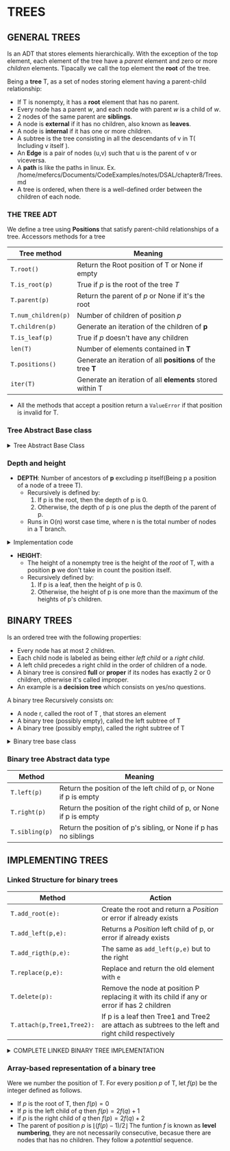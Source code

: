 # TREES

## GENERAL TREES

Is an ADT that stores elements hierarchically. With the exception of the top element, each element of the tree have a *parent* element and zero or more *children* elements. Tipacally we call the top element the **root**  of the tree.

Being a **tree** T, as a set of nodes storing element having a parent-child relationship:
- If T is nonempty, it has a **root** element that has no parent.
- Every node has a parent *w*, and each node with parent *w* is a child of *w*.
- 2 nodes of the same parent are **siblings**.
- A node is **external** if it has no children, also known as **leaves**.
- A node is **internal** if it has one or more children.
- A subtree is the tree consisting in all the descendants of v in T( Including v itself ).
- An **Edge** is a pair of nodes (u,v) such that u is the parent of v or viceversa.
- A **path** is like the paths in linux. Ex. /home/mefercs/Documents/CodeExamples/notes/DSAL/chapter8/Trees.md
- A tree is ordered, when there is a well-defined order between the children of each node.

### THE TREE ADT
We define a tree using **Positions** that satisfy parent-child relationships of a tree.
Accessors methods for a tree

| Tree method | Meaning |
|---|---|
| `T.root()` | Return the Root position of T or None if empty |
| `T.is_root(p)`  | True if *p* is the root of the tree *T* |
| `T.parent(p)` | Return the parent of *p* or None if it's the root |
| `T.num_children(p)` | Number of children of position *p* |
| `T.children(p)` | Generate an iteration of the children of **p** |
| `T.is_leaf(p)` | True if *p* doesn't have any children |
| `len(T)` | Number of elements contained in **T** |
| `T.positions()` | Generate an iteration of all **positions** of the tree **T** |
| `iter(T)` | Generate an iteration of all **elements** stored within T |

- All the methods that accept a position return a `ValueError` if that position is invalid for T.

### Tree Abstract Base class

<details>
<summary>
  Tree Abstract Base Class
</summary>

```py
class Tree:
    """Abstract base class representing a tree structure"""
    class Position:
        """ Abstraction that represents the location of a single element """
        def element(self)->None: 
            """ Returns the element stored in this Position"""
            raise NotImplemented("must be implemented by subclass")
        def __eq__(self,other) -> bool:
            raise NotImplemented("must be implemented by subclass")
        def __ne__(self,other) -> bool:
            return not (self==other)
    def root( self ):
        """Returns the Root Position or None if the Tree is empty"""
        raise NotImplemented("must be implemented by subclass")
    def parent( self , p ):
        """Return the parent Position or None if p is root"""
        raise NotImplemented("must be implemented by subclass")
    def num_children( self , p ): 
        """Return the number of children that Position p has"""
        raise NotImplemented("must be implemented by subclass")
    def children( self , p ): 
        """Generate an iteration of Position representing p's children"""
        raise NotImplemented("must be implemented by subclass")
    def __len__(self): 
        """Total number of ELEMENTS of the Tree"""
        raise NotImplemented("must be implemented by subclass")
    def is_root(self, p) -> bool: 
        """True if Position p is the Root of the Tree"""
        return self.root() == p
    def is_leaf(self,p) -> bool: 
        """True if position p doesn't have any children"""
        return self.num_children(p) == 0
    def is_empty(self):
        """True if the tree is empty"""
        return len(self) == 0
```

</details>

### Depth and height

- **DEPTH**: Number of ancestors of **p** excluding p itself(Being p a position of a node of a treee T).
  - Recursively is defined by: 
    1. If p is the root, then the depth of p is 0.
    2. Otherwise, the depth of p is one plus the depth of the parent of p.
  - Runs in O(n) worst case time, where n is the total number of nodes in a T branch.

<details>

<summary>Implementation code</summary>

```py
def depth(self, p):
  if self.is_root(p):
    return 0 
  else:
    return 1 + self.depth( self.parent(p) )
```
</details>

- **HEIGHT**:
  - The height of a nonempty tree is the height of the *root* of T, with a position **p** we don't take in count the position itself.
  - Recursively defined by: 
    1. If p is a leaf, then the height of p is 0.
    2. Otherwise, the height of p is one more than the maximum of the heights of p's children.


## BINARY TREES

Is an ordered tree with the following properties: 
  - Every node has at most 2 children.
  - Each child node is labeled as being either *left child* or a *right child*.
  - A left child precedes a right child in the order of children of a node.
- A binary tree is consired **full** or **proper** if its nodes has exactly 2 or 0 children, otherwise it's called improper.
- An example is a **decision tree** which consists on yes/no questions.

A binary tree Recursively consists on: 
- A node r, called the root of T , that stores an element
- A binary tree (possibly empty), called the left subtree of T
- A binary tree (possibly empty), called the right subtree of T

<details>

<summary>Binary tree base class</summary>

```py
class BinaryTree(Tree): 
    """Abstract base class representing a binary tree structure"""
    def left(self,p): 
        """Return a Position representing p's left child or None if p doesn't have a left child"""
        raise NotImplementedError('must by implemented by a subclass')
    def right(self,p): 
        """Return a Position representing p's right child or None if p doesn't have a right child"""
        raise NotImplementedError('must by implemented by a subclass')
    def sibling(self, p): 
        """Return a Position representing p's sibling (or None if no sibling)"""
        parent = self.parent(p)
        if parent is None:
            return None #p is the root
        else:
            if p == self.left(parent):
                return self.right(parent)
            else:
                return self.left(parent)
    def children(self,p): 
        """Generate an iteration of Position representing p's children"""
        if self.left(p) is not None:
            yield self.left(p)
        if self.right(p) is not None:
            yield self.right(p)
```

</details>

### Binary tree Abstract data type

|Method|Meaning|
|---|---|
| `T.left(p)` |Return the position of the left child of p, or None if p is empty|
| `T.right(p)` |Return the position of the right child of p, or None if p is empty|
| `T.sibling(p)` | Return the position of p's sibling, or None if p has no siblings|

## IMPLEMENTING TREES

### Linked Structure for binary trees


|Method|Action|
|---|---|
|`T.add_root(e):`|Create the root and return a *Position* or error if already exists|
|`T.add_left(p,e):`|Returns a *Position* left child of p, or error if already exists|
|`T.add_rigth(p,e):`|The same as `add_left(p,e)` but to the right|
|`T.replace(p,e):`|Replace and return the old element with `e`|
|`T.delete(p):`|Remove the node at position P replacing it with its child if any or error if has 2 children|
|`T.attach(p,Tree1,Tree2):`|If p is a leaf then Tree1 and Tree2 are attach as subtrees to the left and right child respectively|

<details>

<summary>COMPLETE LINKED BINARY TREE IMPLEMENTATION</summary>

```py

class Tree:
    class Position:
        def element(self):
            raise NotImplemented('must be implemented')
        def __eq__(self, __o: object) -> bool:
            raise NotImplemented('must be implemented')
        def __ne__(self, other) -> bool:
            return not ( self==other)
    def root( self ): 
        raise NotImplemented('must be implemented')
    def parent( self , p:Position ) : 
        raise NotImplemented('must be implemented')
    def num_children( self , p:Position ) -> int:
        raise NotImplemented('must be implemented')
    def children( self , p:Position ):
        raise NotImplemented('must be implemented')
    def __len__( self )  -> int: 
        raise NotImplemented('must be implemented')
    def is_root( self , p :Position) -> bool: 
        return self.root() == p
    def is_leaf( self , p :Position) -> bool: 
        return self.num_children(p) == 0
    def is_empty( self ) -> bool:
        return len(self) == 0

class BinaryTree(Tree):
    def left(self, p): 
        raise NotImplemented('must be implemented')
    def right(self,p): 
        raise NotImplemented('must be implemented')
    def sibling(self,p):
        parent = self.parent(p)
        if parent is None:
            return None
        else: 
            if p == self.left(parent): 
                return self.right(parent)
            else: 
                return self.left(parent)
    def children(self, p):
        if self.left(p) is not None: 
            yield self.left(p) 
        if self.right(p) is not None: 
            yield self.right(p)

class LinkedBinaryTree(BinaryTree): 
    """Linked representation of a binary tree structure"""
    class _Node: 
        __slots__ = '_element','_parent','_left','_right'
        def __init__(self, element=None, parent=None, left=None, right=None) -> None:
            self._element = element
            self._parent = parent
            self._right = right
            self._left = left
    class Position(BinaryTree.Position): 
        """Abstraction representing the location of a single element"""
        def __init__(self,container,node) -> None:
            """It shouldn't be invoked by the user"""
            self._container = container
            self._node = node
        def element(self): 
            """Return the element stored in this position"""
            return self._node._element
        def __eq__(self,other) -> bool:
            """Return True if other is a Position representing the same location"""
            return type(other) is type(self) and other._node is self._node
    def _validate(self,p:Position) -> _Node:
        """Return associated Node, if position is valid"""
        if not isinstance(p,self.Position):
            raise TypeError('p msut be proper Position type!')
        if p._container is not self:
            raise ValueError('p does not belongs to this Tree/Container')
        if p._node._parent is p._node: #Convention for deprecated nodes
            raise ValueError('p is no longer valid')
        return p._node
    def _make_position(self,node: _Node|None) -> Position|None: 
        """Return Position instance for given node(or None if no node)"""
        return self.Position(self,node) if node is not None else None
    def __init__(self) -> None:
        """Create an initially empty binary Tree"""
        self._root = None 
        self._size = 0
    def __len__(self) -> int:
        """Return the total number of elements the tree"""
        return self._size
    def root(self) -> Position|None: 
        """Return the root position of the tree( Or None if its empty )"""
        return self._make_position(self._root)
    def parent(self, p) -> Position|None: 
        """Return the Position of the p's parent(Or None if p is the root)"""
        node = self._validate(p)
        return self._make_position(node._parent) 
    def left(self,p)-> Position|None:
        """Return the Position of the p's left child( or None if no left child )"""
        node = self._validate(p)
        return self._make_position(node._left)
    def right(self,p) -> Position|None:
        """Return the Position of p's right child( or None if no right child )"""
        node = self._validate(p)
        return self._make_position(node._right)
    def num_children(self, p) -> int:
        """Return the number of childen of position p"""
        node = self._validate(p)
        count = 0 
        if node._left is not None:
            count+=1
        if node._right is not None:
            count+=1
        return count
    def _add_root(self,e) -> Position|None: 
        """Place element e at the root of an EMPTY TREE and return the new Position
        
        Raise ValueError if tree nonempty
        """
        if self._root is not None: raise ValueError("Root Exists")
        self._size = 1
        self._root = self._Node(e)
        return self._make_position(self._root)
    def _add_left(self,p,e)->Position|None: 
        """Create a new left child for Position p, storing element e
        Return the position of the new node
        Raise ValueError if Position p is invalid or p already has a left child
        """
        node = self._validate(p)
        if node._left is not None: raise ValueError("Left child already exists!")
        self._size +=1
        node._left = self._Node(e,node)
        return self._make_position(node._left)
    def _add_right(self,p,e) -> Position|None:
        """Create a new right child for Position p, storing element e
        Return the Position of new node. 
        Raise ValueError if Position p is invalid or p already has a right child
        """
        node = self._validate(p)
        if node._right is not None: raise ValueError("The right child already exists!")
        self._size+=1
        node._right = self._Node(e,node)
        return self._make_position(node._right)
    def _replace(self,p:Position,e):
        """Replace the element at position p with e, and return old element"""
        node = self._validate(p)
        old = node._element
        node._element = e
        return old
    def _delete(self,p:Position):
        """Delete the node at Position p, and replace it with its child if any
        Return the element that had been stored at position p
        Raise ValueError if Position p is invalid or p has 2 children
        """
        node = self._validate(p)
        if self.num_children(p) == 2: raise ValueError("The position has 2 children")
        child = node._left if node._left else node._right
        if child is not None:
            child._parent = node._parent #child's grandparent becomes the new parent
        if node is self._root:
            self._root = child
        else:
            parent = node._parent
            if node is parent._left: 
                parent._left = child
            else: 
                parent._right = child
                self._size-=1
                node._parent = node
                return node._element
    def _attach(self,p:Position,t1,t2):
        """Attach trees t1 and t2 as left and right subtrees of external p"""
        node = self._validate(p)
        if not self.is_leaf(p): raise ValueError('position must be leaf')
        if not type(self) is type(t1) is type(t2): #The 3 trees should be the same type
            raise TypeError('Three types must match')
        self._size += len(t1) + len(t2)
        if not t1.is_empty():
            t1._root._parent = node
            node._left = t1._root
            t1._root = None # because we already have a root reference
            t1._size = 0 
        if not t2.is_empty():
            t2._root._parent = node
            node._right = t2._root
            t2._root = None 
            t2._size = 0
```

</details>

### Array-based representation of a binary tree

Were we number the position of T. For every position *p*  of T, let $f(p)$  be the integer defined as follows.
- If *p* is the root of T, then $f(p)=0$
- If *p* is the left child of *q* then $f(p)=2f(q)+1$
- if *p* is the right child of *q* then $f(p)=2f(q)+2$
- The parent of position *p* is $\lfloor (f(p)-1)/2 \rfloor$
The funtion *f* is known as **level numbering**, they are not necessarily consecutive, becasue there are nodes that has no children. They follow a *potenttial* sequence.

